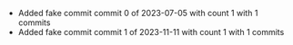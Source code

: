- Added fake commit commit 0 of 2023-07-05 with count 1 with 1 commits
- Added fake commit commit 1 of 2023-11-11 with count 1 with 1 commits

